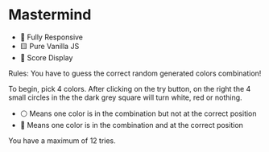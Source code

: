 # Mastermind

- 📱 Fully Responsive
- 🟨 Pure Vanilla JS
- 💯 Score Display

Rules:
You have to guess the correct random generated colors combination!

To begin, pick 4 colors.
After clicking on the try button, on the right the 4 small circles in the the dark grey square will turn white, red or nothing.
- ⚪ Means one color is in the combination but not at the correct position
- 🔴 Means one color is in the combination and at the correct position

You have a maximum of 12 tries.
